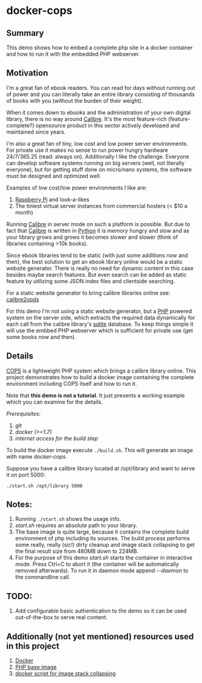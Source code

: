 # docker-cops

## Summary

This demo shows how to embed a complete php site in a docker container and how to run it with the embedded PHP webserver.

## Motivation

I'm a great fan of ebook readers. You can read for days without running out of power and you can literally take an entire library consisting of thousands of books with you (without the burden of their weight).

When it comes down to ebooks and the administration of your own digital library, there is no way around [Calibre](http://calibre-ebook.com/). It's the most feature-rich (feature-complete?) opensource product in this sector actively developed and maintained since years.

I'm also a great fan of tiny, low cost and low power server environments. For private use it makes no sense to run power hungry hardware 24/7/365.25 (read: always on). Additionally I like the challenge. Everyone can develop software systems running on big servers (well, not literally everyone), but for getting stuff done on micro/nano systems, the software must be designed and optimized well.

Examples of low cost/low power environments I like are:

1. [Raspberry Pi](https://www.raspberrypi.org) and look-a-likes
2. The tiniest virtual server instances from commercial hosters (< $10 a month)
 
Running [Calibre](http://calibre-ebook.com/) in server mode on such a platform is possible. But due to fact that [Calibre](http://calibre-ebook.com/) is written in [Python](https://www.python.org/) it is memory hungry and slow and as your library grows and grows it becomes slower and slower (think of libraries containing >10k books).

Since ebook libraries tend to be static (with just some additions now and then), the best solution to get an ebook library online would be a static website generator. There is really no need for dynamic content in this case besides maybe search features. But even search can be added as static feature by utilizing some JSON index files and clientside searching.

For a static website generator to bring calibre libraries online see: [calibre2opds](http://calibre2opds.com)

For this demo I'm not using a static website generator, but a [PHP](https://de.wikipedia.org/wiki/PHP) powered system on the server side, which extracts the required data dynamically for each call from the calibre library's [sqlite](https://www.sqlite.org/) database. To keep things simple it will use the embbed PHP webserver which is sufficient for private use (get some books now and then).

## Details

[COPS](https://github.com/seblucas/cops.git) is a lightweight PHP system which brings a calibre library online. This project demonstrates how to build a docker image containing the complete environment including COPS itself and how to run it.

Note that **this demo is not a tutorial**. It just presents a working example which you can examine for the details.

*Prerequisites:*

1. *git*
2. *docker (>=1.7)*
3. *internet access for the build step*

To build the docker image execute `./build.sh`. This will generate an image with name *docker-cops*.

Suppose you have a calibre library located at /opt/library and want to serve it on port 5000:

`./start.sh /opt/library 5000`

## Notes:

1. Running `./start.sh` shows the usage info.
2. *start.sh* requires an absolute path to your library.
3. The base image is quite large, because it contains the complete build environment of php including its sources. The build process performs some really, really (sic!) dirty cleanup and image stack collapsing to get the final result size from 480MB down to 224MB.
4. For the purpose of this demo *start.sh* starts the container in interactive mode. Press Ctrl+C to abort it (the container will be automatically removed afterwards). To run it in daemon mode append *--daemon* to the commandline call.

## TODO:

1. Add configurable basic authentication to the demo so it can be used out-of-the-box to serve real content. 

## Additionally (not yet mentioned) resources used in this project

1. [Docker](https://www.docker.com/)
2. [PHP base image](https://registry.hub.docker.com/_/php/)
3. [docker script for image stack collapsing](https://github.com/docbill/docker-scripts)
 
